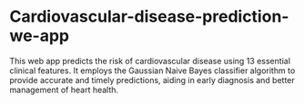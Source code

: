 # Cardiovascular-disease-prediction-we-app
This web app predicts the risk of cardiovascular disease using 13 essential clinical features. It employs the Gaussian Naive Bayes classifier algorithm to provide accurate and timely predictions, aiding in early diagnosis and better management of heart health.
